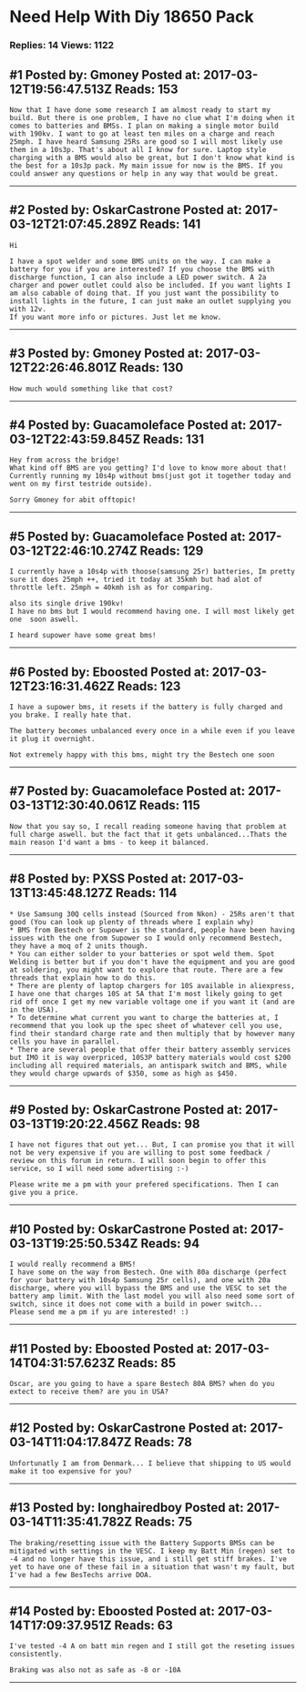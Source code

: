 # Need Help With Diy 18650 Pack

### Replies: 14 Views: 1122

## \#1 Posted by: Gmoney Posted at: 2017-03-12T19:56:47.513Z Reads: 153

```
Now that I have done some research I am almost ready to start my build. But there is one problem, I have no clue what I'm doing when it comes to batteries and BMSs. I plan on making a single motor build with 190kv. I want to go at least ten miles on a charge and reach 25mph. I have heard Samsung 25Rs are good so I will most likely use them in a 10s3p. That's about all I know for sure. Laptop style charging with a BMS would also be great, but I don't know what kind is the best for a 10s3p pack. My main issue for now is the BMS. If you could answer any questions or help in any way that would be great.
```

---
## \#2 Posted by: OskarCastrone Posted at: 2017-03-12T21:07:45.289Z Reads: 141

```
Hi

I have a spot welder and some BMS units on the way. I can make a battery for you if you are interested? If you choose the BMS with discharge function, I can also include a LED power switch. A 2a charger and power outlet could also be included. If you want lights I am also cabable of doing that. If you just want the possibility to install lights in the future, I can just make an outlet supplying you with 12v. 
If you want more info or pictures. Just let me know.
```

---
## \#3 Posted by: Gmoney Posted at: 2017-03-12T22:26:46.801Z Reads: 130

```
How much would something like that cost?
```

---
## \#4 Posted by: Guacamoleface Posted at: 2017-03-12T22:43:59.845Z Reads: 131

```
Hey from across the bridge!
What kind off BMS are you getting? I'd love to know more about that! Currently running my 10s4p without bms(just got it together today and went on my first testride outside). 

Sorry Gmoney for abit offtopic!
```

---
## \#5 Posted by: Guacamoleface Posted at: 2017-03-12T22:46:10.274Z Reads: 129

```
I currently have a 10s4p with thoose(samsung 25r) batteries, Im pretty sure it does 25mph ++, tried it today at 35kmh but had alot of throttle left. 25mph = 40kmh ish as for comparing. 

also its single drive 190kv!
I have no bms but I would recommend having one. I will most likely get one  soon aswell.

I heard supower have some great bms!
```

---
## \#6 Posted by: Eboosted Posted at: 2017-03-12T23:16:31.462Z Reads: 123

```
I have a supower bms, it resets if the battery is fully charged and you brake. I really hate that. 

The battery becomes unbalanced every once in a while even if you leave it plug it overnight. 

Not extremely happy with this bms, might try the Bestech one soon
```

---
## \#7 Posted by: Guacamoleface Posted at: 2017-03-13T12:30:40.061Z Reads: 115

```
Now that you say so, I recall reading someone having that problem at full charge aswell. but the fact that it gets unbalanced...Thats the main reason I'd want a bms - to keep it balanced.
```

---
## \#8 Posted by: PXSS Posted at: 2017-03-13T13:45:48.127Z Reads: 114

```
* Use Samsung 30Q cells instead (Sourced from Nkon) - 25Rs aren't that good (You can look up plenty of threads where I explain why)
* BMS from Bestech or Supower is the standard, people have been having issues with the one from Supower so I would only recommend Bestech, they have a moq of 2 units though.
* You can either solder to your batteries or spot weld them. Spot Welding is better but if you don't have the equipment and you are good at soldering, you might want to explore that route. There are a few threads that explain how to do this.
* There are plenty of laptop chargers for 10S available in aliexpress, I have one that charges 10S at 5A that I'm most likely going to get rid off once I get my new variable voltage one if you want it (and are in the USA). 
* To determine what current you want to charge the batteries at, I recommend that you look up the spec sheet of whatever cell you use, find their standard charge rate and then multiply that by however many cells you have in parallel.
* There are several people that offer their battery assembly services but IMO it is way overpriced, 10S3P battery materials would cost $200 including all required materials, an antispark switch and BMS, while they would charge upwards of $350, some as high as $450.
```

---
## \#9 Posted by: OskarCastrone Posted at: 2017-03-13T19:20:22.456Z Reads: 98

```
I have not figures that out yet... But, I can promise you that it will not be very expensive if you are willing to post some feedback / review on this forum in return. I will soon begin to offer this service, so I will need some advertising :-) 

Please write me a pm with your prefered specifications. Then I can give you a price.
```

---
## \#10 Posted by: OskarCastrone Posted at: 2017-03-13T19:25:50.534Z Reads: 94

```
I would really recommend a BMS! 
I have some on the way from Bestech. One with 80a discharge (perfect for your battery with 10s4p Samsung 25r cells), and one with 20a discharge, where you will bypass the BMS and use the VESC to set the battery amp limit. With the last model you will also need some sort of switch, since it does not come with a build in power switch... 
Please send me a pm if yu are interested! :)
```

---
## \#11 Posted by: Eboosted Posted at: 2017-03-14T04:31:57.623Z Reads: 85

```
Oscar, are you going to have a spare Bestech 80A BMS? when do you extect to receive them? are you in USA?
```

---
## \#12 Posted by: OskarCastrone Posted at: 2017-03-14T11:04:17.847Z Reads: 78

```
Unfortunatly I am from Denmark... I believe that shipping to US would make it too expensive for you?
```

---
## \#13 Posted by: longhairedboy Posted at: 2017-03-14T11:35:41.782Z Reads: 75

```
The braking/resetting issue with the Battery Supports BMSs can be mitigated with settings in the VESC. I keep my Batt Min (regen) set to -4 and no longer have this issue, and i still get stiff brakes. I've yet to have one of these fail in a situation that wasn't my fault, but I've had a few BesTechs arrive DOA.
```

---
## \#14 Posted by: Eboosted Posted at: 2017-03-14T17:09:37.951Z Reads: 63

```
I've tested -4 A on batt min regen and I still got the reseting issues consistently.

Braking was also not as safe as -8 or -10A
```

---
